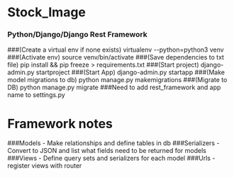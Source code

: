# Stock_Image

### Python/Django/Django Rest Framework

###(Create a virtual env if none exists) virtualenv --python=python3 venv
###(Activate env) source venv/bin/activate
###(Save dependencies to txt file) pip install <package> && pip freeze > requirements.txt
###(Start project) django-admin.py startproject <project>
###(Start App) django-admin.py startapp <app> 
###(Make model migrations to db) python manage.py makemigrations
###(Migrate to DB) python manage.py migrate
###Need to add rest_framework and app name to settings.py


# Framework notes

###Models - Make relationships and define tables in db
###Serializers - Convert to JSON and list what fields need to be returned for models
###Views - Define query sets and serializers for each model
###Urls - register views with router